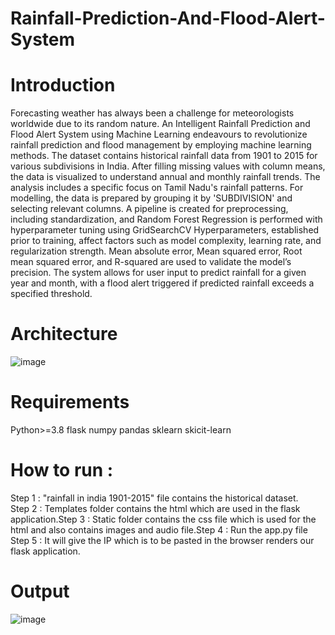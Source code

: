 # Rainfall-Prediction-And-Flood-Alert-System
# Introduction 
Forecasting weather has always been a challenge for meteorologists worldwide due to its random nature. An Intelligent Rainfall Prediction and Flood Alert System using Machine Learning endeavours to revolutionize 
rainfall prediction and flood management by employing machine learning methods. The dataset contains historical rainfall data from 1901 to 2015 for various subdivisions in India. After filling missing values with column means, the data is visualized to understand annual and monthly rainfall trends. The analysis includes a specific focus on Tamil Nadu's rainfall patterns. For modelling, the data is prepared by grouping it by 'SUBDIVISION' and selecting relevant columns. A pipeline is created for preprocessing, including standardization, and Random Forest Regression is performed with hyperparameter tuning using GridSearchCV Hyperparameters, established prior to training, affect factors such as model complexity, learning rate, and regularization strength. Mean absolute error, Mean squared error, Root mean squared error, and R-squared are used to validate the model’s precision. The system allows for user input to predict rainfall for a given year and month, with a flood alert triggered if predicted rainfall exceeds a specified threshold.
# Architecture 
![image](https://github.com/VishnuHarish27/Rainfall-Prediction-And-Flood-Alert-System/assets/138471302/f61f7273-cc05-4fbc-b4f6-78f3d640752c)
# Requirements
Python>=3.8
flask
numpy
pandas
sklearn
skicit-learn
# How to run :
Step 1 : "rainfall in india 1901-2015" file contains the historical dataset.<br>
Step 2 : Templates folder contains the html which are used in the flask application.Step 3 : Static folder contains the css file which is used for the html and also contains images and audio file.Step 4 : Run the app.py file Step 5 : It will give the IP which is to be pasted in the browser renders our flask application.
# Output
![image](https://github.com/VishnuHarish27/Rainfall-Prediction-And-Flood-Alert-System/assets/138471302/e0c520c7-10d5-4ce8-8aa8-d11d314bc4c1 "title-1") 

